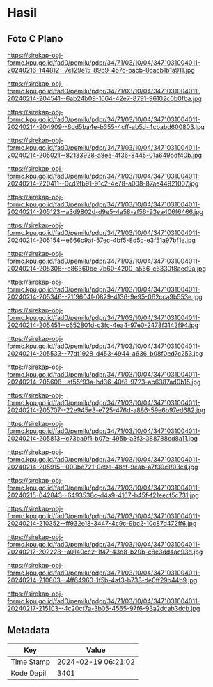 # Hasil

## Foto C Plano

https://sirekap-obj-formc.kpu.go.id/fad0/pemilu/pdpr/34/71/03/10/04/3471031004011-20240216-144812--7e129e15-89b9-457c-bacb-0cacb1b1a911.jpg

https://sirekap-obj-formc.kpu.go.id/fad0/pemilu/pdpr/34/71/03/10/04/3471031004011-20240214-204541--6ab24b09-1664-42e7-8791-96102c0b0fba.jpg

https://sirekap-obj-formc.kpu.go.id/fad0/pemilu/pdpr/34/71/03/10/04/3471031004011-20240214-204909--6dd5ba4e-b355-4cff-ab5d-4cbabd600803.jpg

https://sirekap-obj-formc.kpu.go.id/fad0/pemilu/pdpr/34/71/03/10/04/3471031004011-20240214-205021--82133928-a8ee-4f36-8445-01a649bdf40b.jpg

https://sirekap-obj-formc.kpu.go.id/fad0/pemilu/pdpr/34/71/03/10/04/3471031004011-20240214-220411--0cd2fb91-91c2-4e78-a008-87ae44921007.jpg

https://sirekap-obj-formc.kpu.go.id/fad0/pemilu/pdpr/34/71/03/10/04/3471031004011-20240214-205123--a3d9802d-d9e5-4a58-af56-93ea406f6466.jpg

https://sirekap-obj-formc.kpu.go.id/fad0/pemilu/pdpr/34/71/03/10/04/3471031004011-20240214-205154--e666c9af-57ec-4bf5-8d5c-e3f51a97bf1e.jpg

https://sirekap-obj-formc.kpu.go.id/fad0/pemilu/pdpr/34/71/03/10/04/3471031004011-20240214-205308--e86360be-7b60-4200-a566-c6330f8aed9a.jpg

https://sirekap-obj-formc.kpu.go.id/fad0/pemilu/pdpr/34/71/03/10/04/3471031004011-20240214-205346--21f9604f-0829-4136-9e95-062cca9b553e.jpg

https://sirekap-obj-formc.kpu.go.id/fad0/pemilu/pdpr/34/71/03/10/04/3471031004011-20240214-205451--c652801d-c3fc-4ea4-97e0-2478f3142f94.jpg

https://sirekap-obj-formc.kpu.go.id/fad0/pemilu/pdpr/34/71/03/10/04/3471031004011-20240214-205533--77df1928-d453-4944-a636-b08f0ed7c253.jpg

https://sirekap-obj-formc.kpu.go.id/fad0/pemilu/pdpr/34/71/03/10/04/3471031004011-20240214-205608--af55f93a-bd36-40f8-9723-ab6387ad0b15.jpg

https://sirekap-obj-formc.kpu.go.id/fad0/pemilu/pdpr/34/71/03/10/04/3471031004011-20240214-205707--22e945e3-e725-476d-a886-59e6b97ed682.jpg

https://sirekap-obj-formc.kpu.go.id/fad0/pemilu/pdpr/34/71/03/10/04/3471031004011-20240214-205813--c73ba9f1-b07e-495b-a3f3-388788cd8a11.jpg

https://sirekap-obj-formc.kpu.go.id/fad0/pemilu/pdpr/34/71/03/10/04/3471031004011-20240214-205915--000be721-0e9e-48cf-9eab-a7f39c1f03c4.jpg

https://sirekap-obj-formc.kpu.go.id/fad0/pemilu/pdpr/34/71/03/10/04/3471031004011-20240215-042843--6493538c-d4a9-4167-b45f-f21eecf5c731.jpg

https://sirekap-obj-formc.kpu.go.id/fad0/pemilu/pdpr/34/71/03/10/04/3471031004011-20240214-210352--ff932e18-3447-4c9c-9bc2-10c87d472ff6.jpg

https://sirekap-obj-formc.kpu.go.id/fad0/pemilu/pdpr/34/71/03/10/04/3471031004011-20240217-202228--a0140cc2-1f47-43d8-b20b-c8e3dd4ac93d.jpg

https://sirekap-obj-formc.kpu.go.id/fad0/pemilu/pdpr/34/71/03/10/04/3471031004011-20240214-210803--4ff64960-1f5b-4af3-b738-de0ff29b44b9.jpg

https://sirekap-obj-formc.kpu.go.id/fad0/pemilu/pdpr/34/71/03/10/04/3471031004011-20240217-215103--4c20cf7a-3b05-4565-97f6-93a2dcab3dcb.jpg


## Metadata

| Key        | Value               |
| ---------- | ------------------- |
| Time Stamp | 2024-02-19 06:21:02 |
| Kode Dapil | 3401                |



